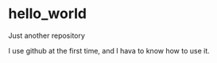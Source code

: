 # hello_world
Just another repository

I use github at the first time, and I hava to know how to use it.
